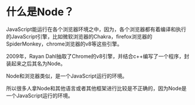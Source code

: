 # 什么是Node？

JavaScript能运行在各个浏览器环境之中，因为，各个浏览器都有着编译和执行的JavaScript引擎，比如微软浏览器的Chakra，firefox浏览器的SpiderMonkey，chrome浏览器的v8等这些引擎。

2009年，Rayan Dahl抽取了Chrome的v8引擎，并结合c++编写了一个程序，封装起来之后其名为Node。

Node和浏览器类似，是一个JavaScript运行的环境。

所以很多人拿Node和其他语言或者其他框架进行比较是不正确的，因为Node是一个JavaScript运行的环境。


